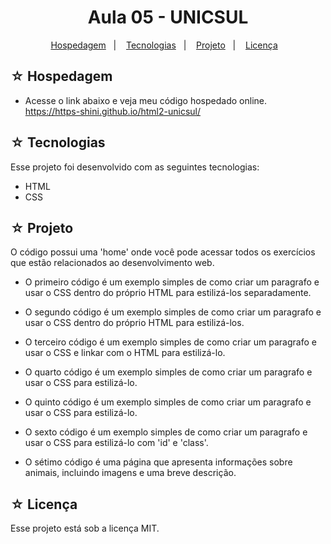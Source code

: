 # <h1 align="center">Aula 05 - UNICSUL</h1>

<p align="center">
  <a href="#-hospedagem">Hospedagem</a>&nbsp;&nbsp;&nbsp;|&nbsp;&nbsp;&nbsp;
  <a href="#-tecnologias">Tecnologias</a>&nbsp;&nbsp;&nbsp;|&nbsp;&nbsp;&nbsp;
  <a href="#-projeto">Projeto</a>&nbsp;&nbsp;&nbsp;|&nbsp;&nbsp;&nbsp;
  <a href="#-licença">Licença</a>&nbsp;&nbsp;&nbsp;
</p>

## ☆ Hospedagem

- Acesse o link abaixo e veja meu código hospedado online.<br>
https://https-shini.github.io/html2-unicsul/

## ☆ Tecnologias

Esse projeto foi desenvolvido com as seguintes tecnologias:
- HTML
- CSS

## ☆ Projeto

O código possui uma 'home' onde você pode acessar todos os exercícios que estão relacionados ao desenvolvimento web.

- O primeiro código é um exemplo simples de como criar um paragrafo e usar o CSS dentro do próprio HTML para estilizá-los separadamente.

- O segundo código é um exemplo simples de como criar um paragrafo e usar o CSS dentro do próprio HTML para estilizá-los.

- O terceiro código é um exemplo simples de como criar um paragrafo e usar o CSS e linkar com o HTML para estilizá-lo.

- O quarto código é um exemplo simples de como criar um paragrafo e usar o CSS para estilizá-lo.

- O quinto código é um exemplo simples de como criar um paragrafo e usar o CSS para estilizá-lo.

- O sexto código é um exemplo simples de como criar um paragrafo e usar o CSS para estilizá-lo com 'id' e 'class'.

- O sétimo código é uma página que apresenta informações sobre animais, incluindo imagens e uma breve descrição.


## ☆ Licença

Esse projeto está sob a licença MIT.
